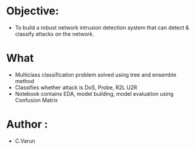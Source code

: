 # Objective:
* To build a robust network intrusion detection system that can detect & classify attacks on the network.

# What 
* Multiclass classification problem solved using tree and ensemble method
* Classifies whether attack is DoS, Probe, R2L U2R
* Notebook contains EDA, model building, model evaluation using Confusion Matrix

# Author :
* C.Varun
